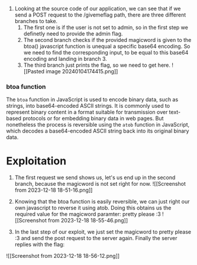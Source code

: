 1. Looking at the source code of our application, we can see that if we send a POST request to the /givemeflag path, there are three different branches to take. 
	1. The first one is if the user is not set to admin, so in the first step we definetly need to provide the admin flag. 
	2. The second branch checks if the provided magicword is given to the btoa() javascript function is unequal a specific base64 encoding. So we need to find the corresponding input, to be equal to this base64 encoding and landing in branch 3.
	3.  The third branch just prints the flag, so we need to get here.
![[Pasted image 20240104174415.png]]
### btoa function
The `btoa` function in JavaScript is used to encode binary data, such as strings, into base64-encoded ASCII strings. It is commonly used to represent binary content in a format suitable for transmission over text-based protocols or for embedding binary data in web pages. But nonetheless the process is reversible using the `atob` function in JavaScript, which decodes a base64-encoded ASCII string back into its original binary data.

# Exploitation

1. The first request we send shows us, let's us end up in the second branch, because the magicword is not set right for now.
![[Screenshot from 2023-12-18 18-51-16.png]]

2. Knowing that the btoa function is easily reversible, we can just right our own javascript to reverse it using atob. Doing this obtains us the required value for the magicword paramter: pretty please :3
![[Screenshot from 2023-12-18 18-55-46.png]]
3. In the last step of our exploit, we just set the magicword to pretty please :3 and send the post request to the server again. Finally the server replies with the flag:

![[Screenshot from 2023-12-18 18-56-12.png]]

